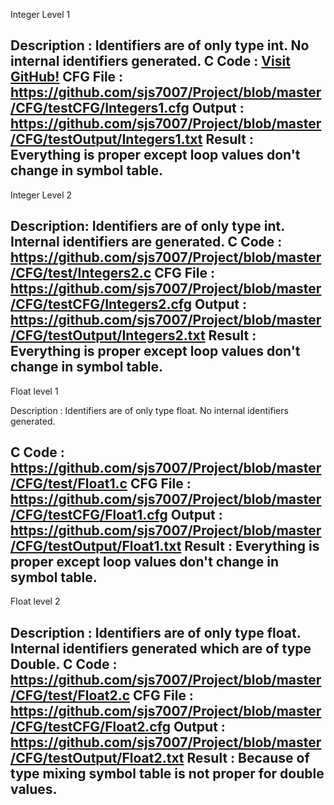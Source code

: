 Integer Level 1 

Description : Identifiers are of only type int. No internal identifiers generated.
C Code : [Visit GitHub!](www.github.com)
CFG File : https://github.com/sjs7007/Project/blob/master/CFG/testCFG/Integers1.cfg
Output :  https://github.com/sjs7007/Project/blob/master/CFG/testOutput/Integers1.txt
Result : Everything is proper except loop values don't change in symbol table.
------------------------------
Integer Level 2

Description: Identifiers are of only type int. Internal identifiers are generated.
C Code : https://github.com/sjs7007/Project/blob/master/CFG/test/Integers2.c
CFG File : https://github.com/sjs7007/Project/blob/master/CFG/testCFG/Integers2.cfg
Output :  https://github.com/sjs7007/Project/blob/master/CFG/testOutput/Integers2.txt
Result : Everything is proper except loop values don't change in symbol table.
------------------------------
Float level 1 

Description : Identifiers are of only type float. No internal identifiers generated.

C Code : https://github.com/sjs7007/Project/blob/master/CFG/test/Float1.c
CFG File : https://github.com/sjs7007/Project/blob/master/CFG/testCFG/Float1.cfg
Output :  https://github.com/sjs7007/Project/blob/master/CFG/testOutput/Float1.txt
Result : Everything is proper except loop values don't change in symbol table.
-------------------------------
Float level 2

Description : Identifiers are of only type float. Internal identifiers generated which are of type Double.
C Code : https://github.com/sjs7007/Project/blob/master/CFG/test/Float2.c
CFG File : https://github.com/sjs7007/Project/blob/master/CFG/testCFG/Float2.cfg
Output :  https://github.com/sjs7007/Project/blob/master/CFG/testOutput/Float2.txt
Result : Because of type mixing symbol table is not proper for double values. 
--------------------------------